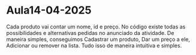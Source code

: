 # Aula14-04-2025

Cada produto vai contar um nome, id e preço. No código existe todas as possibilidades e alternativas pedidas no anunciado da atividade.
De maneira simples, conseguimos Cadastrar um produto, Dar um preço a ele, Adicionar ou remover na lista. 
Tudo isso de maneira intuitiva e simples.
